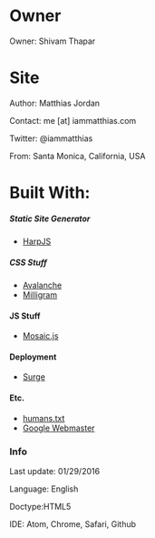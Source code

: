 # Owner
Owner: Shivam Thapar

# Site
Author: Matthias Jordan

Contact: me [at] iammatthias.com

Twitter: @iammatthias

From: Santa Monica, California, USA


# Built With:

##### Static Site Generator
* [HarpJS](http://harpjs.com)

##### CSS Stuff
* [Avalanche](http://colourgarden.net/avalanche/)
* [Milligram](http://milligram.github.io)

#### JS Stuff
* [Mosaic.js](https://github.com/maraisr/mosaic.js)

#### Deployment
* [Surge](https://surge.sh)

#### Etc.
* [humans.txt](http://humanstxt.org)
* [Google Webmaster](http://www.google.com/webmasters/)



### Info
Last update: 01/29/2016

Language: English

Doctype:HTML5

IDE: Atom, Chrome, Safari, Github
